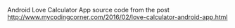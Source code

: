 Android Love Calculator App source code from the post http://www.mycodingcorner.com/2016/02/love-calculator-android-app.html
